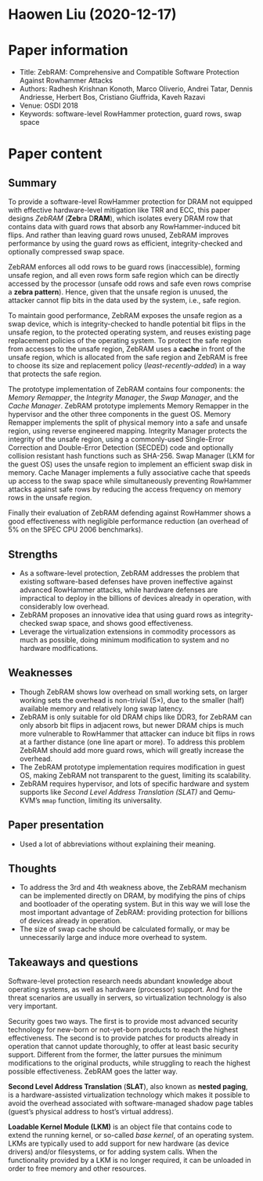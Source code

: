# Haowen Liu (2020-12-17)

# Paper information

- Title: ZebRAM: Comprehensive and Compatible Software Protection Against Rowhammer Attacks
- Authors: Radhesh Krishnan Konoth, Marco Oliverio, Andrei Tatar, Dennis Andriesse, Herbert Bos, Cristiano Giuffrida, Kaveh Razavi
- Venue: OSDI 2018
- Keywords: software-level RowHammer protection, guard rows, swap space

# Paper content

## Summary

To provide a software-level RowHammer protection for DRAM not equipped with effective hardware-level mitigation like TRR and ECC, this paper designs *ZebRAM* (**Zeb**ra D**RAM**), which isolates every DRAM row that contains data with guard rows that absorb any RowHammer-induced bit flips. And rather than leaving guard rows unused, ZebRAM improves performance by using the guard rows as efficient, integrity-checked and optionally compressed swap space. 

ZebRAM enforces all odd rows to be guard rows (inaccessible), forming unsafe region, and all even rows form safe region which can be directly accessed by the processor (unsafe odd rows and safe even rows comprise a **zebra pattern**). Hence, given that the unsafe region is unused, the attacker cannot flip bits in the data used by the system, i.e., safe region.

To maintain good performance, ZebRAM exposes the unsafe region as a swap device, which is integrity-checked to handle potential bit flips in the unsafe region, to the protected operating system, and reuses existing page replacement policies of the operating system. To protect the safe region from accesses to the unsafe region, ZebRAM uses a **cache** in front of the unsafe region, which is allocated from the safe region and ZebRAM is free to choose its size and replacement policy (*least-recently-added*) in a way that protects the safe region.

The prototype implementation of ZebRAM contains four components: the *Memory Remapper*, the *Integrity Manager*, the *Swap Manager*, and the *Cache Manager*. ZebRAM prototype implements Memory Remapper in the hypervisor and the other three components in the guest OS. Memory Remapper implements the split of physical memory into a safe and unsafe region, using reverse engineered mapping. Integrity Manager protects the integrity of the unsafe region, using a commonly-used Single-Error Correction and Double-Error Detection (SECDED) code and optionally collision resistant hash functions such as SHA-256. Swap Manager (LKM for the guest OS) uses the unsafe region to implement an efficient swap disk in memory. Cache Manager implements a fully associative cache that speeds up access to the swap space while simultaneously preventing RowHammer attacks against safe rows by reducing the access frequency on memory rows in the unsafe region.

Finally their evaluation of ZebRAM defending against RowHammer shows a good effectiveness with negligible performance reduction (an overhead of $5\%$ on the SPEC CPU 2006 benchmarks).


## Strengths

- As a software-level protection, ZebRAM addresses the problem that existing software-based defenses have proven ineffective against advanced RowHammer attacks, while hardware defenses are impractical to deploy in the billions of devices already in operation, with considerably low overhead.
- ZebRAM proposes an innovative idea that using guard rows as integrity-checked swap space, and shows good effectiveness.
- Leverage the virtualization extensions in commodity processors as much as possible, doing minimum modification to system and no hardware modifications.

## Weaknesses

- Though ZebRAM shows low overhead on small working sets, on larger working sets the overhead is non-trivial ($5\times$), due to the smaller (half) available memory and relatively long swap latency.
- ZebRAM is only suitable for old DRAM chips like DDR3, for ZebRAM can only absorb bit flips in adjacent rows, but newer DRAM chips is much more vulnerable to RowHammer that attacker can induce bit flips in rows at a farther distance (one line apart or more). To address this problem ZebRAM should add more guard rows, which will greatly increase the overhead.
- The ZebRAM prototype implementation requires modification in guest OS, making ZebRAM not transparent to the guest, limiting its scalability.
- ZebRAM requires hypervisor, and lots of specific hardware and system supports like *Second Level Address Translation (SLAT)* and Qemu-KVM’s `mmap` function, limiting its universality.

## Paper presentation

- Used a lot of abbreviations without explaining their meaning.

## Thoughts
- To address the 3rd and 4th weakness above, the ZebRAM mechanism can be implemented directly on DRAM, by modifying the pins of chips and bootloader of the operating system. But in this way we will lose the most important advantage of ZebRAM: providing protection for billions of devices already in operation.
- The size of swap cache should be calculated formally, or may be unnecessarily large and induce more overhead to system.

## Takeaways and questions

Software-level protection research needs abundant knowledge about operating systems, as well as hardware (processor) support. And for the threat scenarios are usually in servers, so virtualization technology is also very important.

Security goes two ways. The first is to provide most advanced security technology for new-born or not-yet-born products to reach the highest effectiveness. The second is to provide patches for products already in operation that cannot update thoroughly, to offer at least basic security support. Different from the former, the latter pursues the minimum modifications to the original products, while struggling to reach the highest possible effectiveness. ZebRAM goes the latter way.

**Second Level Address Translation** (**SLAT**), also known as **nested paging**, is a hardware-assisted virtualization technology which makes it possible to avoid the overhead associated with software-managed shadow page tables (guest’s physical address to host’s virtual address).

**Loadable Kernel Module (LKM)** is an object file that contains code to extend the running kernel, or so-called *base kernel*, of an operating system. LKMs are typically used to add support for new hardware (as device drivers) and/or filesystems, or for adding system calls. When the functionality provided by a LKM is no longer required, it can be unloaded in order to free memory and other resources.

